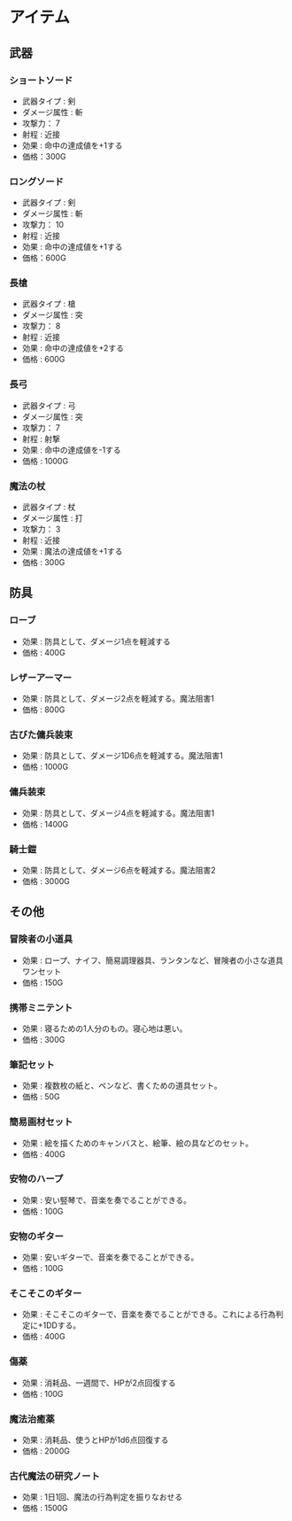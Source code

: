 # アイテム

## 武器

### ショートソード
- 武器タイプ : 剣
- ダメージ属性 : 斬
- 攻撃力： 7
- 射程 : 近接
- 効果 : 命中の達成値を+1する
- 価格：300G

### ロングソード
- 武器タイプ : 剣
- ダメージ属性 : 斬
- 攻撃力： 10
- 射程 : 近接
- 効果 : 命中の達成値を+1する
- 価格：600G

### 長槍
- 武器タイプ : 槍
- ダメージ属性 : 突
- 攻撃力： 8
- 射程 : 近接
- 効果 : 命中の達成値を+2する
- 価格 : 600G

### 長弓
- 武器タイプ : 弓
- ダメージ属性 : 突
- 攻撃力： 7
- 射程 : 射撃
- 効果 : 命中の達成値を-1する
- 価格 : 1000G

### 魔法の杖
- 武器タイプ : 杖
- ダメージ属性 : 打
- 攻撃力： 3
- 射程 : 近接
- 効果 : 魔法の達成値を+1する
- 価格 : 300G

## 防具

### ローブ
- 効果 : 防具として、ダメージ1点を軽減する
- 価格 : 400G

### レザーアーマー
- 効果 : 防具として、ダメージ2点を軽減する。魔法阻害1
- 価格 : 800G

### 古びた傭兵装束
- 効果 : 防具として、ダメージ1D6点を軽減する。魔法阻害1
- 価格 : 1000G

### 傭兵装束
- 効果 : 防具として、ダメージ4点を軽減する。魔法阻害1
- 価格 : 1400G

### 騎士鎧
- 効果 : 防具として、ダメージ6点を軽減する。魔法阻害2
- 価格 : 3000G

## その他

### 冒険者の小道具
- 効果 : ロープ、ナイフ、簡易調理器具、ランタンなど、冒険者の小さな道具ワンセット
- 価格 : 150G

### 携帯ミニテント
- 効果 : 寝るための1人分のもの。寝心地は悪い。
- 価格 : 300G

### 筆記セット
- 効果 : 複数枚の紙と、ペンなど、書くための道具セット。
- 価格 : 50G

### 簡易画材セット
- 効果 : 絵を描くためのキャンバスと、絵筆、絵の具などのセット。
- 価格 : 400G

### 安物のハープ
- 効果 : 安い竪琴で、音楽を奏でることができる。
- 価格 : 100G

### 安物のギター
- 効果 : 安いギターで、音楽を奏でることができる。
- 価格 : 100G

### そこそこのギター
- 効果 : そこそこのギターで、音楽を奏でることができる。これによる行為判定に+1DDする。
- 価格 : 400G

### 傷薬
- 効果 : 消耗品、一週間で、HPが2点回復する
- 価格 : 100G

### 魔法治癒薬
- 効果 : 消耗品、使うとHPが1d6点回復する
- 価格 : 2000G

### 古代魔法の研究ノート
- 効果 : 1日1回、魔法の行為判定を振りなおせる
- 価格 : 1500G
